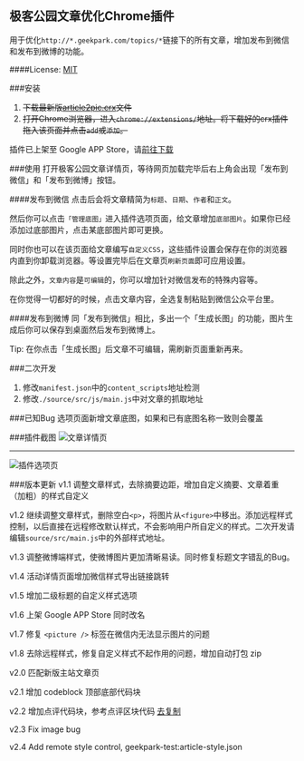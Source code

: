 极客公园文章优化Chrome插件
-----------
用于优化`http://*.geekpark.com/topics/*`链接下的所有文章，增加发布到微信和发布到微博的功能。

####License: [MIT](http://choosealicense.com/licenses/mit/)

###安装
1. ~~下载最新版[article2pic.crx](https://raw.githubusercontent.com/liyaodong/article2pic/master/article2pic.crx)文件~~
2. ~~打开Chrome浏览器，进入`chrome://extensions/`地址。将下载好的crx插件拖入该页面并点击`add`或`添加`。~~

插件已上架至 Google APP Store，请[前往下载](https://chrome.google.com/webstore/detail/article2pic/hnfdfcfjenohbfjhnhlpecikeocgdamd?hl=zh-CN)

###使用
打开极客公园文章详情页，等待网页加载完毕后右上角会出现「发布到微信」和「发布到微博」按钮。

####发布到微信
点击后会将文章精简为`标题`、`日期`、`作者`和`正文`。

然后你可以点击`「管理底图」`进入插件选项页面，给文章增加`底部图片`。如果你已经添加过底部图片，点击某底部图片即可更换。

同时你也可以在该页面给文章编写`自定义CSS`，这些插件设置会保存在你的浏览器内直到你卸载浏览器。等设置完毕后在文章页`刷新页面`即可应用设置。

除此之外，`文章内容`是`可编辑`的，你可以增加针对微信发布的特殊内容等。

在你觉得一切都好的时候，点击文章内容，全选复制粘贴到微信公众平台里。

####发布到微博
同「发布到微信」相比，多出一个「生成长图」的功能，图片生成后你可以保存到桌面然后发布到微博上。

Tip: 在你点击「生成长图」后文章不可编辑，需刷新页面重新再来。

###二次开发
1. 修改`manifest.json`中的`content_scripts`地址检测
2. 修改`./source/src/js/main.js`中对文章的抓取地址

###已知Bug
选项页面新增文章底图，如果和已有底图名称一致则会覆盖

###插件截图
![文章详情页](https://raw.githubusercontent.com/liyaodong/article2pic/master/screenshort/home.jpg)
***
![插件选项页](https://raw.githubusercontent.com/liyaodong/article2pic/master/screenshort/option.jpg)

###版本更新
v1.1 调整文章样式，去除摘要边距，增加自定义摘要、文章着重（加粗）的样式自定义


v1.2 继续调整文章样式，删除空白`<p>`，将图片从`<figure>`中移出。添加远程样式控制，以后直接在远程修改默认样式，不会影响用户所自定义的样式。二次开发请编辑`source/src/main.js`中的外部样式地址。

v1.3 调整微博端样式，使微博图片更加清晰易读。同时修复标题文字错乱的Bug。

v1.4 活动详情页面增加微信样式导出链接跳转

v1.5 增加二级标题的自定义样式选项

v1.6 上架 Google APP Store 同时改名

v1.7 修复 `<picture />` 标签在微信内无法显示图片的问题

v1.8 去除远程样式，修复自定义样式不起作用的问题，增加自动打包 zip

v2.0 匹配新版主站文章页

v2.1 增加 codeblock 顶部底部代码块

v2.2 增加点评代码块，参考点评区块代码 [去复制](https://gist.githubusercontent.com/liyaodong/ce14ebf09f60616366a1a079e926c137/raw/57aee60c2630b3bd6ce22247aa11aafbfa1dd85e/dianping.html)

v2.3 Fix image bug

v2.4 Add remote style control, geekpark-test:article-style.json
